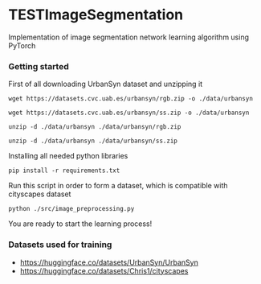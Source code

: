 # TESTImageSegmentation
Implementation of image segmentation network learning algorithm using PyTorch

### Getting started
First of all downloading UrbanSyn dataset and unzipping it
```
wget https://datasets.cvc.uab.es/urbansyn/rgb.zip -o ./data/urbansyn
```
```
wget https://datasets.cvc.uab.es/urbansyn/ss.zip -o ./data/urbansyn
```
```
unzip -d ./data/urbansyn ./data/urbansyn/rgb.zip
```
```
unzip -d ./data/urbansyn ./data/urbansyn/ss.zip
```
Installing all needed python libraries
```
pip install -r requirements.txt
```
Run this script in order to form a dataset, which is compatible with cityscapes dataset
```
python ./src/image_preprocessing.py
```
You are ready to start the learning process!

### Datasets used for training
- https://huggingface.co/datasets/UrbanSyn/UrbanSyn
- https://huggingface.co/datasets/Chris1/cityscapes
